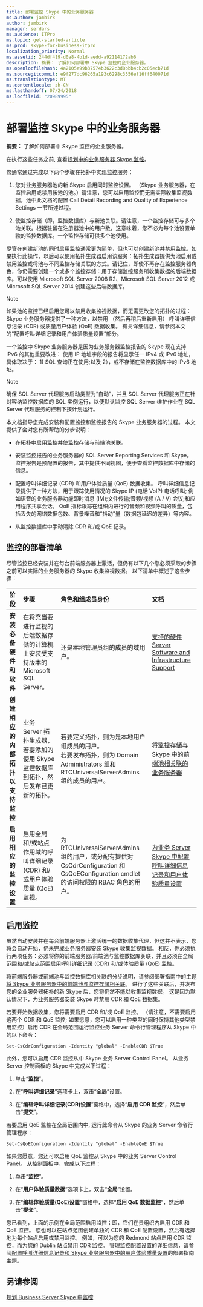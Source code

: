 ```yaml
---
title: 部署监控 Skype 中的业务服务器
ms.author: jambirk
author: jambirk
manager: serdars
ms.audience: ITPro
ms.topic: get-started-article
ms.prod: skype-for-business-itpro
localization_priority: Normal
ms.assetid: 244df419-d0a8-4b1d-aedd-a92114172ab6
description: 摘要： 了解如何部署中 Skype 监控的企业服务器。
ms.openlocfilehash: 4a2105e99b37574b3622c3d8bbb4cb2c05ecb71d
ms.sourcegitcommit: e9f277dc96265a193c6298c3556ef16ff640071d
ms.translationtype: MT
ms.contentlocale: zh-CN
ms.lasthandoff: 07/24/2018
ms.locfileid: "20989995"
---
```

# <a name="deploy-monitoring-in-skype-for-business-server"></a>部署监控 Skype 中的业务服务器
 
**摘要：** 了解如何部署中 Skype 监控的企业服务器。
 
在执行这些任务之前, 查看[规划中的业务服务器 Skype 监控](../../plan-your-deployment/monitoring.md)。
 
您通常通过完成以下两个步骤在拓扑中实现监控服务：
  
1. 您对业务服务器池的新 Skype 启用同时监控设置。 （Skype 业务服务器，在监控启用或禁用按池的池。）请注意，您可以启用监控而无需实际收集监视数据，池中此文档的配置 Call Detail Recording and Quality of Experience Settings 一节所述过程。
    
2. 使监控存储（即，监控数据库）与新池关联。请注意，一个监控存储可与多个池关联。根据驻留在注册器池中的用户数，这意味着，您不必为每个池设置单独的监控数据库。一个监控存储可供多个池使用。
    
尽管在创建新池的同时启用监控通常更为简单，但也可以创建新池并禁用监控。如果执行此操作，以后可以使用拓扑生成器启用该服务：拓扑生成器提供为池启用或禁用监控或将池与不同监控存储关联的方式。请记住，即使不再存在监控服务器角色，你仍需要创建一个或多个监控存储：用于存储监控服务所收集数据的后端数据库。可以使用 Microsoft SQL Server 2008 R2、Microsoft SQL Server 2012 或 Microsoft SQL Server 2014 创建这些后端数据库。
  
> [!NOTE]
> 如果池的监控已经启用您可以禁用收集监视数据，而无需更改您的拓扑的过程： Skype 业务服务器提供了一种方法，以禁用 （然后再稍后重新启用） 呼叫详细信息记录 (CDR) 或质量用户体验 (QoE) 数据收集。 有关详细信息，请参阅本文的“配置呼叫详细记录和用户体验质量设置”部分。 
  
一个监控中 Skype 业务服务器是因为业务服务器监控报告的 Skype 现在支持 IPv6 的其他重要改进： 使用 IP 地址字段的报告将显示任一 IPv4 或 IPv6 地址，具体取决于： 1) SQL 查询正在使用;以及 2），或不存储在监控数据库中的 IPv6 地址。
  
> [!NOTE]
> 确保 SQL Server 代理服务启动类型为“自动”，并且 SQL Server 代理服务正在针对容纳监控数据库的 SQL 实例运行，以便默认监控 SQL Server 维护作业在 SQL Server 代理服务的控制下按计划运行。 
  
本文档指导您完成安装和配置监控和监控报告的 Skype 业务服务器的过程。 本文提供了会对您有所帮助的分步说明：
  
- 在拓扑中启用监控并使监控存储与前端池关联。
    
- 安装监控报告的业务服务器的 SQL Server Reporting Services 和 Skype。 监控报告是预配置的报告，其中提供不同视图，便于查看监控数据库中存储的信息。
    
- 配置呼叫详细记录 (CDR) 和用户体验质量 (QoE) 数据收集。 呼叫详细信息记录提供了一种方法，用于跟踪使用情况的 Skype IP (电话 VoIP) 电话呼叫; 例如语音的业务服务器功能即时消息 (IM);文件传输;音频/视频 (A / V) 会议;和应用程序共享会话。 QoE 指标跟踪在组织内进行的音频和视频呼叫的质量，包括丢失的网络数据包数、背景噪音和“抖动”量（数据包延迟的差异）等内容。
    
- 从监控数据库中手动清除 CDR 和/或 QoE 记录。
    
## <a name="deployment-checklist-for-monitoring"></a>监控的部署清单

尽管监控已经安装并在每台前端服务器上激活，但仍有以下几个您必须采取的步骤之前可以实际的业务服务器的 Skype 收集监视数据。 以下清单中概述了这些步骤：
  
|**阶段**|**步骤**|**角色和组成员身份**|**文档**|
|:-----|:-----|:-----|:-----|
|**安装必备硬件和软件** <br/> |在将充当要进行监视的后端数据存储的计算机上安装受支持版本的 Microsoft SQL Server。  <br/> |还是本地管理员组的成员的域用户。  <br/> |[支持的硬件](http://technet.microsoft.com/library/5f9c085d-205e-4235-9061-9ad875283cb0.aspx) <br/> [Server Software and Infrastructure Support](http://technet.microsoft.com/library/4ee5fe38-0191-4710-9aa2-df8895e8c51b.aspx) <br/> |
|**创建相应的内部拓扑以支持监控** <br/> |业务 Server 拓扑生成器，若要添加的使用 Skype 监控数据库到拓扑，然后发布已更新的拓扑。  <br/> |若要定义拓扑，则为是本地用户组成员的用户。  <br/> 若要发布拓扑，则为 Domain Administrators 组和 RTCUniversalServerAdmins 组的成员的用户。  <br/> |[将监控存储与 Skype 中的前端池相关联的业务服务器](associate-a-monitoring-store.md) <br/> |
|**启用相应的监控设置** <br/> |启用全局和/或站点作用域的呼叫详细记录 (CDR) 和/或用户体验质量 (QoE) 监视。  <br/> |为 RTCUniversalServerAdmins 组的用户，或分配有提供对 CsCdrConfiguration 和 CsQoEConfiguration cmdlet 的访问权限的 RBAC 角色的用户。  <br/> |[为业务 Server Skype 中配置呼叫详细信息记录和用户体验质量设置](call-detail-recording-and-qoe.md) <br/> |
   
## <a name="enable-monitoring"></a>启用监控

虽然自动安装并在每台前端服务器上激活统一的数据收集代理，但这并不表示，您将会自动开始，仍未完成业务服务器安装 Skype 收集监视数据。 相反，你必须执行两项任务：必须将你的前端服务器/前端池与监控数据库关联，并且必须在全局范围和/或站点范围启用呼叫详细记录 (CDR) 和/或体验质量 (QoE) 监控。
  
将前端服务器或前端池与监控数据库相关联的分步说明，请参阅部署指南中的主题[将 Skype 业务服务器中的前端池与监控存储相关联](associate-a-monitoring-store.md)。 进行了这些关联后，并发布您的企业服务器拓扑的新 Skype 后，您将仍然不能以收集监视数据。 这是因为默认情况下，为业务服务器安装 Skype 时禁用 CDR 和 QoE 数据集。
  
若要开始数据收集，您将需要启用 CDR 和/或 QoE 监控。 （请注意，不需要启用这两个 CDR 和 QoE 监控; 如果愿意，您可以启用一种类型的同时保持其他类型禁用监控）启用 CDR 在全局范围运行监控业务 Server 命令行管理程序从 Skype 中的以下命令：
  
```
Set-CsCdrConfiguration -Identity "global" -EnableCDR $True
```

此外，您可以启用 CDR 监控从中 Skype 业务 Server Control Panel。 从业务 Server 控制面板的 Skype 中完成以下过程：
  
1. 单击“**监控**”。
    
2. 在“**呼叫详细记录**”选项卡上，双击“**全局**”设置。
    
3. 在“**编辑呼叫详细记录(CDR)设置**”窗格中，选择“**启用 CDR 监控**”，然后单击“**提交**”。
    
若要启用 QoE 监控在全局范围内中, 运行此命令从 Skype 的业务 Server 命令行管理程序：
  
```
Set-CsQoEConfiguration -Identity "global" -EnableQoE $True
```

如果您愿意，您还可以启用 QoE 监控从 Skype 中的业务 Server Control Panel。 从控制面板中，完成以下过程：
  
1. 单击“**监控**”。
    
2. 在“**用户体验质量数据**”选项卡上，双击“**全局**”设置。
    
3. 在“**编辑体验质量(QoE)设置**”窗格中，选择“**启用 QoE 数据监控**”，然后单击“**提交**”。
    
您已看到，上面的示例在全局范围启用监控；即，它们在贵组织内启用 CDR 和 QoE 监控。 您也可以在站点范围创建单独的 CDR 和 QoE 配置设置，然后有选择地为每个站点启用或禁用监控。 例如，可以为您的 Redmond 站点启用 CDR 监控，而为您的 Dublin 站点禁用 CDR 监控。 管理监控配置设置的详细信息，请参阅[配置呼叫详细信息记录和 Skype 业务服务器中的用户体验质量设置](call-detail-recording-and-qoe.md)的部署指南主题。
  
## <a name="see-also"></a>另请参阅

[规划 Business Server Skype 中监控](../../plan-your-deployment/monitoring.md)